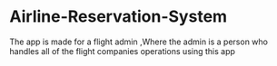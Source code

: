 # Airline-Reservation-System
The app is made for a flight admin ,Where the admin is a person who handles all of the flight companies operations using this app

